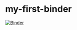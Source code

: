 # my-first-binder
[![Binder](https://mybinder.org/badge_logo.svg)](https://mybinder.org/v2/gh/aha66/my-first-binder/HEAD?urlpath=lab)
